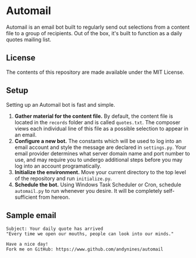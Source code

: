 # Automail
Automail is an email bot built to regularly send out selections from a content file to a group of recipients. Out of the box, it's built to function as a daily quotes mailing list.
## License
The contents of this repository are made available under the MIT License.
## Setup
Setting up an Automail bot is fast and simple.
1. **Gather material for the content file.** By default, the content file is located in the `records` folder and is called `quotes.txt`. The composer views each individual line of this file as a possible selection to appear in an email.
2. **Configure a new bot.** The constants which will be used to log into an email account and style the message are declared in `settings.py`. Your email provider determines what server domain name and port number to use, and may require you to undergo additional steps before you may log into an account programatically.
3. **Initialize the environment.** Move your current directory to the top level of the repository and run `initialize.py`.
4. **Schedule the bot.** Using Windows Task Scheduler or Cron, schedule `automail.py` to run whenever you desire. It will be completely self-sufficient from hereon.
## Sample email
    Subject: Your daily quote has arrived
    "Every time we open our mouths, people can look into our minds."

    Have a nice day!
    Fork me on GitHub: https://www.github.com/andynines/automail

